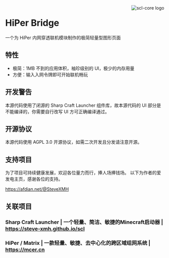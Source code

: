 <img src="./assets/hiper-bridge-icon-x256.png" alt="scl-core logo" align="right">
<div align="left">
    <h1>HiPer Bridge</h1>
    <span>
        一个为 HiPer 内网穿透联机模块制作的极简轻量型图形页面
    </span>
</div>

## 特性

- 极简：1MB 不到的应用体积，袖珍级别的 UI，极少的内存用量
- 方便：输入入网令牌即可开始联机畅玩

## 开发警告

本源代码使用了闭源的 Sharp Craft Launcher 组件库，故本源代码的 UI 部分是不能编译的，你需要自行改写 UI 方可正确编译通过。

## 开源协议

本源代码使用 AGPL 3.0 开源协议，如需二次开发且分发请注意开源。


## 支持项目

为了项目可持续健康发展，欢迎各位量力而行，捧人场捧钱场。
以下为作者的爱发电主页，感谢各位的支持。

https://afdian.net/@SteveXMH

## 关联项目

### Sharp Craft Launcher | 一个轻量、简洁、敏捷的Minecraft启动器 | https://steve-xmh.github.io/scl
### HiPer / Matrix | 一款轻量、敏捷、去中心化的跨区域组网系统 |  https://mcer.cn
